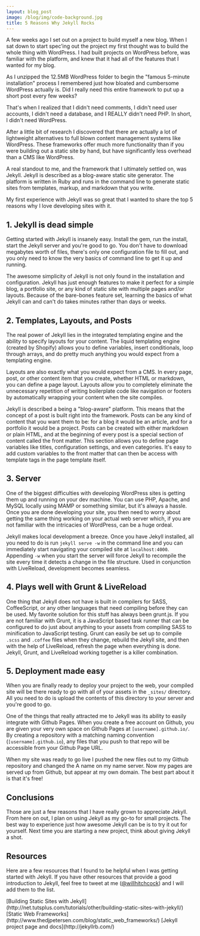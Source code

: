 ```yaml
---
layout: blog_post
image: /blog/img/code-background.jpg
title: 5 Reasons Why Jekyll Rocks
---
```

A few weeks ago I set out on a project to build myself a new blog. When I sat down to start spec’ing out the project my first thought was to build the whole thing with WordPress. I had built projects on WordPress before, was familiar with the platform, and knew that it had all of the features that I wanted for my blog.

As I unzipped the 12.5MB WordPress folder to begin the "famous 5-minute installation" process I remembered just how bloated and cumbersome WordPress actually is. Did I really need this entire framework to put up a short post every few weeks? 

That's when I realized that I didn't need comments, I didn't need user accounts, I didn't need a database, and I REALLY didn't need PHP. In short, I didn't need WordPress. 

After a little bit of research I discovered that there are actually a lot of lightweight alternatives to full blown content management systems like WordPress. These frameworks offer much more functionality than if you were building out a static site by hand, but have significantly less overhead than a CMS like WordPress. 

A real standout to me, and the framework that I ultimately settled on, was Jekyll. Jekyll is described as a blog-aware static site generator. The platform is written in Ruby and runs in the command line to generate static sites from templates, markup, and markdown that you write.

My first experience with Jekyll was so great that I wanted to share the top 5 reasons why I love developing sites with it.

## 1. Jekyll is dead simple
Getting started with Jekyll is insanely easy. Install the gem, run the install, start the Jekyll server and you're good to go. You don't have to download megabytes worth of files, there's only one configuration file to fill out, and you only need to know the very basics of command line to get it up and running.

The awesome simplicity of Jekyll is not only found in the installation and configuration. Jekyll has just enough features to make it perfect for a simple blog, a portfolio site, or any kind of static site with multiple pages and/or layouts. Because of the bare-bones feature set, learning the basics of what Jekyll can and can't do takes minutes rather than days or weeks. 

## 2. Templates, Layouts, and Posts
The real power of Jekyll lies in the integrated templating engine and the ability to specify layouts for your content. The liquid templating engine (created by Shopify) allows you to define variables, insert conditionals, loop through arrays, and do pretty much anything you would expect from a templating engine.

Layouts are also exactly what you would expect from a CMS. In every page, post, or other content item that you create, whether HTML or markdown, you can define a page layout. Layouts allow you to completely eliminate the unnecessary repetition of writing boilerplate code like navigation or footers by automatically wrapping your content when the site compiles.

Jekyll is described a being a "blog-aware" platform. This means that the concept of a post is built right into the framework. Posts can be any kind of content that you want them to be: for a blog it would be an article, and for a portfolio it would be a project. Posts can be created with either  markdown or plain HTML, and at the beginning of every post is a special section of content called the front matter. This section allows you to define page variables like titles, configuration settings, and even categories. It's easy to add custom variables to the front matter that can then be access with template tags in the page template itself.

## 3. Server
One of the biggest difficulties with developing WordPress sites is getting them up and running on your dev machine. You can use PHP, Apache, and MySQL locally using MAMP or something similar, but it's always a hassle. Once you are done developing your site, you then need to worry about getting the same thing working on your actual web server which, if you are not familiar with the intricacies of WordPress, can be a huge ordeal.

Jekyll makes local development a breeze. Once you have Jekyll installed, all you need to do is run ```jekyll serve -w``` in the command line and you can immediately start navigating your compiled site at ```localhost:4000```. Appending ```-w``` when you start the server will force Jekyll to recompile the site every time it detects a change in the file structure. Used in conjunction with LiveReload, development becomes seamless.

## 4. Plays well with Grunt & LiveReload
One thing that Jekyll does not have is built in compilers for SASS, CoffeeScript, or any other languages that need compiling before they can be used. My favorite solution for this stuff has always been grunt.js. If you are not familiar with Grunt, it is a JavaScript based task runner that can be configured to do just about anything to your assets from compiling SASS to minification to JavaScript testing. Grunt can easily be set up to compile ```.scss``` and ```.coffee``` files when they change, rebuild the Jekyll site, and then with the help of LiveReload, refresh the page when everything is done. Jekyll, Grunt, and LiveReload working together is a killer combination.

## 5. Deployment made easy
When you are finally ready to deploy your project to the web, your compiled site will be there ready to go with all of your assets in the ```_sites/``` directory. All you need to do is upload the contents of this directory to your server and you're good to go.

One of the things that really attracted me to Jekyll was its ability to easily integrate with Github Pages. When you create a free account on Github, you are given your very own space on Github Pages at ```[username].github.io/```. By creating a repository with a matching naming convention (```[username].github.io```), any files that you push to that repo will be accessible from your Github Page URL.

When my site was ready to go live I pushed the new files out to my Github repository and changed the A name on my name server. Now my pages are served up from Github, but appear at my own domain. The best part about it is that it's free!

## Conclusions
Those are just a few reasons that I have really grown to appreciate Jekyll. From here on out,  I plan on using Jekyll as my go-to for small projects. The best way to experience just how awesome Jekyll can be is to try it out for yourself. Next time you are starting a new project, think about giving Jekyll a shot.

## Resources
Here are a few resources that I found to be helpful when I was getting started with Jekyll. If you have other resources that provide a good introduction to Jekyll, feel free to tweet at me ([@willhitchcock](https://twitter.com/willhitchcock)) and I will add them to the list.

<div class="links" markdown="1">
  [Building Static Sites with Jekyll](http://net.tutsplus.com/tutorials/other/building-static-sites-with-jekyll/)
  [Static Web Frameworks](http://www.thedjpetersen.com/blog/static_web_frameworks/)
  [Jekyll project page and docs](http://jekyllrb.com/)  
</div>

